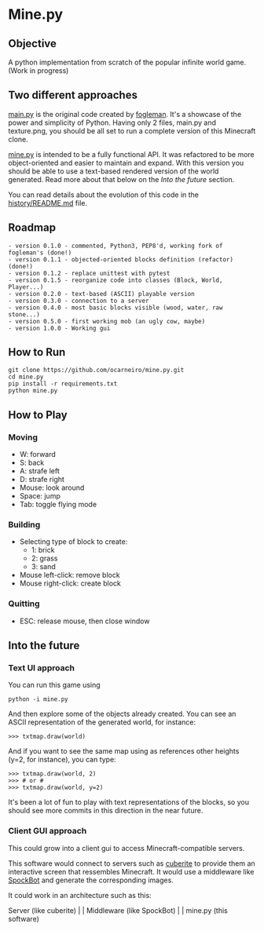 # Mine.py

## Objective

A python implementation from scratch of the popular infinite world game. (Work in progress)

## Two different approaches

[main.py](main.py) is the original code created by [fogleman](https://github.com/fogleman/Minecraft). It's a showcase of the power and simplicity of Python. Having only 2 files, main.py and texture.png, you should be all set to run a complete version of this Minecraft clone.

[mine.py](mine.py) is intended to be a fully functional API. It was refactored to be more object-oriented and easier to maintain and expand. With this version you should be able to use a text-based rendered version of the world generated. Read more about that below on the *Into the future* section.

You can read details about the evolution of this code in the [history/README.md](https://github.com/ocarneiro/mine.py/tree/master/history) file.

## Roadmap

    - version 0.1.0 - commented, Python3, PEP8'd, working fork of fogleman's (done!)
    - version 0.1.1 - objected-oriented blocks definition (refactor)  (done!)
    - version 0.1.2 - replace unittest with pytest
    - version 0.1.5 - reorganize code into classes (Block, World, Player...)
    - version 0.2.0 - text-based (ASCII) playable version
    - version 0.3.0 - connection to a server
    - version 0.4.0 - most basic blocks visible (wood, water, raw stone...)
    - version 0.5.0 - first working mob (an ugly cow, maybe)
    - version 1.0.0 - Working gui

## How to Run

    git clone https://github.com/ocarneiro/mine.py.git
    cd mine.py
    pip install -r requirements.txt
    python mine.py

## How to Play

### Moving

- W: forward
- S: back
- A: strafe left
- D: strafe right
- Mouse: look around
- Space: jump
- Tab: toggle flying mode

### Building

- Selecting type of block to create:
    - 1: brick
    - 2: grass
    - 3: sand
- Mouse left-click: remove block
- Mouse right-click: create block

### Quitting

- ESC: release mouse, then close window

## Into the future

### Text UI approach

You can run this game using

    python -i mine.py

And then explore some of the objects already created. You can see an ASCII representation of the generated world, for instance:

    >>> txtmap.draw(world)

And if you want to see the same map using as references other heights (y=2, for instance), you can type:

    >>> txtmap.draw(world, 2)
    >>> # or #
    >>> txtmap.draw(world, y=2)

It's been a lot of fun to play with text representations of the blocks, so you should see more commits in this direction in the near future.

### Client GUI approach

This could grow into a client gui to access Minecraft-compatible servers.

This software would connect to servers such as [cuberite](http://cuberite.org/) to provide them an interactive screen that ressembles Minecraft. It would use a middleware like [SpockBot](https://github.com/SpockBotMC/SpockBot) and generate the corresponding images.

It could work in an architecture such as this:

   Server (like cuberite)
         |
         |
   Middleware (like SpockBot)
         |
         |
    mine.py (this software)
